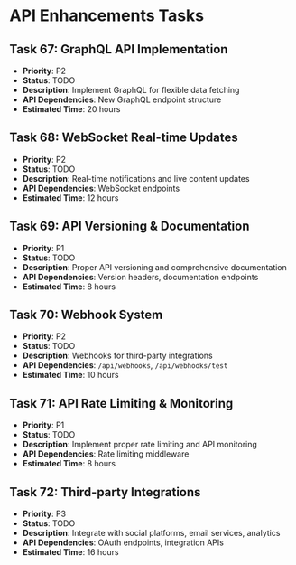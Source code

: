 # API Enhancements Tasks

## Task 67: GraphQL API Implementation
- **Priority**: P2
- **Status**: TODO
- **Description**: Implement GraphQL for flexible data fetching
- **API Dependencies**: New GraphQL endpoint structure
- **Estimated Time**: 20 hours

## Task 68: WebSocket Real-time Updates
- **Priority**: P2
- **Status**: TODO
- **Description**: Real-time notifications and live content updates
- **API Dependencies**: WebSocket endpoints
- **Estimated Time**: 12 hours

## Task 69: API Versioning & Documentation
- **Priority**: P1
- **Status**: TODO
- **Description**: Proper API versioning and comprehensive documentation
- **API Dependencies**: Version headers, documentation endpoints
- **Estimated Time**: 8 hours

## Task 70: Webhook System
- **Priority**: P2
- **Status**: TODO
- **Description**: Webhooks for third-party integrations
- **API Dependencies**: `/api/webhooks`, `/api/webhooks/test`
- **Estimated Time**: 10 hours

## Task 71: API Rate Limiting & Monitoring
- **Priority**: P1
- **Status**: TODO
- **Description**: Implement proper rate limiting and API monitoring
- **API Dependencies**: Rate limiting middleware
- **Estimated Time**: 8 hours

## Task 72: Third-party Integrations
- **Priority**: P3
- **Status**: TODO
- **Description**: Integrate with social platforms, email services, analytics
- **API Dependencies**: OAuth endpoints, integration APIs
- **Estimated Time**: 16 hours